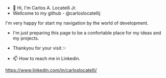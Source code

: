 - 👋 Hi, I'm Carlos A. Locatelli Jr.
-   Wellcome to my github - @carloslocatellij

I'm very happy for start my navigation by the world of development.

- I'm just preparing this page to be a confortable place for  my ideas and my projects.


- Thankyou for your visit.✨

- 📫 How to reach me in Linkedin.

https://www.linkedin.com/in/carloslocatelli/








<!---
carloslocatellij/carloslocatellij is a ✨ special ✨ repository because its `README.md` (this file) appears on your GitHub profile.
You can click the Preview link to take a look at your changes.
--->
